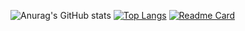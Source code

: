 ![Anurag's GitHub stats](https://github-readme-stats.vercel.app/api?username=jacobehouax&show_icons=true&theme=cobalt)
[![Top Langs](https://github-readme-stats.vercel.app/api/top-langs/?username=jacobehouax&layout=compact)](https://github.com/anuraghazra/github-readme-stats)
[![Readme Card](https://github-readme-stats.vercel.app/api/pin/?username=jacobehouax&repo=github-readme-stats)](https://github.com/anuraghazra/github-readme-stats)
